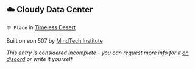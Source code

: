 ## ☁️ Cloudy Data Center

`🪧 Place` in [Timeless Desert](<https://zeithalt.github.io/r/timeless_desert.html>)

Built on eon 507 by [MindTech Institute](<https://zeithalt.github.io/r/mindtech_institute.html>)

_This entry is considered incomplete - you can request more info for it [on discord](<https://discord.com/channels/562910943848169472/1173922660489633802>) or write it yourself_

